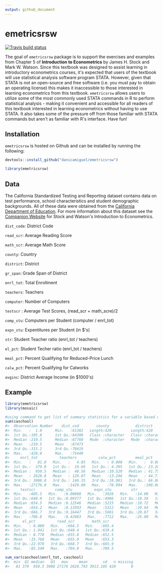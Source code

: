 ```yaml
---
output: github_document
---
```


<!-- README.md is generated from README.Rmd. Please edit that file -->



# emetricsrsw

<!-- badges: start -->
[![Travis build status](https://travis-ci.org/danicamiguel/emetricsrsw.svg?branch=master)](https://travis-ci.org/danicamiguel/emetricsrsw)
<!-- badges: end -->

The goal of `emetricsrsw` package is to support the exercises and examples from Chapter 5 of **Introduction to Econometrics** by James H. Stock and Mark W. Watson. Since this textbook was designed to assist learning in introductory econometrics courses, it's expected that users of the textbook will use statistical analysis software program STATA. However, given that STATA is not an open-source and free software (i.e. you must pay to obtain an operating license) this makes it inaccessible to those interested in learning econometrics from this textbook. `emetricsrsw` allows users to utilize some of the most commonly used STATA commands in R to perform statistical analysis - making it convenient and accessible for all readers of this textbook interested in learning econometrics without having to use STATA. It also takes some of the pressure off from those familiar with STATA commands but aren't as familiar with R's interface. Have fun!

## Installation

`emetricsrsw` is hosted on Github and can be installed by running the following: 

```r
devtools::install_github("danicamiguel/emetricsrsw")
```


```r
library(emetricsrsw)
```

## Data

The California Standardized Testing and Reporting dataset contains data on test performance, school characteristics and student demographic backgrounds. All of these data were obtained from the [California Department of Education](http://www.cde.ca.gov). For more information about this dataset see the [Companion Website](https://wps.pearsoned.com/aw_stock_ie_3/178/45691/11696965.cw/index.html) for Stock and Watson's Introduction to Econometrics. 

`dist_code`: District Code

`read_scr`: Average Reading Score

`math_scr`: Average Math Score

`county`: Country 

`district`: District

`gr_span`: Grade Span of District

`enrl_tot`: Total Enrollment

`teachers`: Teachers

`computer`: Number of Computers

`testscr` : Average Test Scores, (read_scr + math_scre)/2

`comp_stu`: Computers per Student (computer / enrl_tot)

`expn_stu`: Expentitures per Student (in $'s)

`str`: Student Teacher ratio (enrl_tot / teachers)

`el_pct`: Student Techer ratio (enrl_tot / teachers)

`meal_pct`: Percent Qualifying for Reduced-Price Lunch 

`calw_pct`: Percent Qualifying for Calworks

`avginc`: District Average Income (in $1000's)

## Example


```r
library(emetricsrsw)
library(mosaic)

#using command to get list of summary statistics for a variable based on user input, also known as 'sum' in STATA
sum(caschool)
#>  Observation Number    dist_cod        county            district           gr_span         
#>  Min.   :  1.0      Min.   :61382   Length:420         Length:420         Length:420        
#>  1st Qu.:105.8      1st Qu.:64308   Class :character   Class :character   Class :character  
#>  Median :210.5      Median :67760   Mode  :character   Mode  :character   Mode  :character  
#>  Mean   :210.5      Mean   :67473                                                           
#>  3rd Qu.:315.2      3rd Qu.:70419                                                           
#>  Max.   :420.0      Max.   :75440                                                           
#>     enrl_tot          teachers          calw_pct         meal_pct         computer     
#>  Min.   :   81.0   Min.   :   4.85   Min.   : 0.000   Min.   :  0.00   Min.   :   0.0  
#>  1st Qu.:  379.0   1st Qu.:  19.66   1st Qu.: 4.395   1st Qu.: 23.28   1st Qu.:  46.0  
#>  Median :  950.5   Median :  48.56   Median :10.520   Median : 41.75   Median : 117.5  
#>  Mean   : 2628.8   Mean   : 129.07   Mean   :13.246   Mean   : 44.71   Mean   : 303.4  
#>  3rd Qu.: 3008.0   3rd Qu.: 146.35   3rd Qu.:18.981   3rd Qu.: 66.86   3rd Qu.: 375.2  
#>  Max.   :27176.0   Max.   :1429.00   Max.   :78.994   Max.   :100.00   Max.   :3324.0  
#>     testscr         comp_stu          expn_stu         str            avginc      
#>  Min.   :605.5   Min.   :0.00000   Min.   :3926   Min.   :14.00   Min.   : 5.335  
#>  1st Qu.:640.0   1st Qu.:0.09377   1st Qu.:4906   1st Qu.:18.58   1st Qu.:10.639  
#>  Median :654.5   Median :0.12546   Median :5215   Median :19.72   Median :13.728  
#>  Mean   :654.2   Mean   :0.13593   Mean   :5312   Mean   :19.64   Mean   :15.317  
#>  3rd Qu.:666.7   3rd Qu.:0.16447   3rd Qu.:5601   3rd Qu.:20.87   3rd Qu.:17.629  
#>  Max.   :706.8   Max.   :0.42083   Max.   :7712   Max.   :25.80   Max.   :55.328  
#>      el_pct          read_scr        math_scr    
#>  Min.   : 0.000   Min.   :604.5   Min.   :605.4  
#>  1st Qu.: 1.941   1st Qu.:640.4   1st Qu.:639.4  
#>  Median : 8.778   Median :655.8   Median :652.5  
#>  Mean   :15.768   Mean   :655.0   Mean   :653.3  
#>  3rd Qu.:22.970   3rd Qu.:668.7   3rd Qu.:665.9  
#>  Max.   :85.540   Max.   :704.0   Max.   :709.5
```


```r
sum_var(caschool$enrl_tot, caschool)
#>  min  Q1 median   Q3   max     mean       sd   n missing
#>   81 379  950.5 3008 27176 2628.793 3913.105 420       0
```




